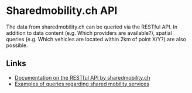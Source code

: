 # Sharedmobility.ch API
The data from sharedmobility.ch can be queried via the RESTful API. In addition to data content (e.g. Which providers are available?), spatial queries (e.g. Which vehicles are located within 2km of point X/Y?) are also possible.

## Links 
* [Documentation on the RESTful API by sharedmobility.ch]()
* [Examples of queries regarding shared mobility services](https://github.com/SFOE/sharedmobility/blob/main/Sharedmobility.ch-API.md)

